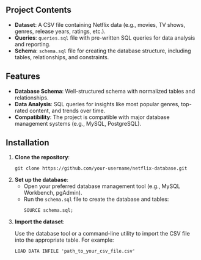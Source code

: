 <h2>Project Contents</h2>
<ul>
    <li><strong>Dataset</strong>: A CSV file containing Netflix data (e.g., movies, TV shows, genres, release years, ratings, etc.).</li>
    <li><strong>Queries</strong>: <code>queries.sql</code> file with pre-written SQL queries for data analysis and reporting.</li>
    <li><strong>Schema</strong>: <code>schema.sql</code> file for creating the database structure, including tables, relationships, and constraints.</li>
</ul>

<h2>Features</h2>
<ul>
    <li><strong>Database Schema</strong>: Well-structured schema with normalized tables and relationships.</li>
    <li><strong>Data Analysis</strong>: SQL queries for insights like most popular genres, top-rated content, and trends over time.</li>
    <li><strong>Compatibility</strong>: The project is compatible with major database management systems (e.g., MySQL, PostgreSQL).</li>
</ul>

<h2>Installation</h2>
<ol>
    <li><strong>Clone the repository</strong>:
        <pre><code>git clone https://github.com/your-username/netflix-database.git</code></pre>
    </li>
    <li><strong>Set up the database</strong>:
        <ul>
            <li>Open your preferred database management tool (e.g., MySQL Workbench, pgAdmin).</li>
            <li>Run the <code>schema.sql</code> file to create the database and tables:</li>
            <pre><code>SOURCE schema.sql;</code></pre>
        </ul>
    </li>
    <li><strong>Import the dataset</strong>:
        <p>Use the database tool or a command-line utility to import the CSV file into the appropriate table. For example:</p>
        <pre><code>LOAD DATA INFILE 'path_to_your_csv_file.csv'
